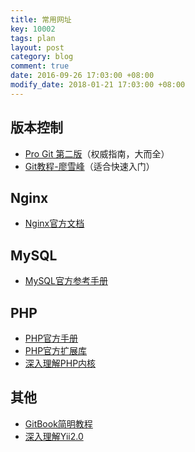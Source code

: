 ```yaml
---
title: 常用网址
key: 10002
tags: plan
layout: post
category: blog
comment: true
date: 2016-09-26 17:03:00 +08:00
modify_date: 2018-01-21 17:03:00 +08:00
---
```


## 版本控制
* [Pro Git 第二版](https://git-scm.com/book/zh/v2)（权威指南，大而全）
* [Git教程-廖雪峰](http://www.liaoxuefeng.com/wiki/0013739516305929606dd18361248578c67b8067c8c017b000)（适合快速入门）

## Nginx
* [Nginx官方文档](http://nginx.org/en/docs/)

## MySQL
* [MySQL官方参考手册](https://dev.mysql.com/doc/refman/5.7/en/)

## PHP
* [PHP官方手册](http://php.net/manual/zh/)
* [PHP官方扩展库](https://pecl.php.net/)
* [深入理解PHP内核](http://www.php-internals.com/book/)

## 其他
* [GitBook简明教程](http://www.chengweiyang.cn/gitbook/index.html)
* [深入理解Yii2.0](http://www.digpage.com/index.html)